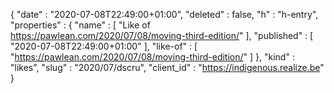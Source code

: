 {
  "date" : "2020-07-08T22:49:00+01:00",
  "deleted" : false,
  "h" : "h-entry",
  "properties" : {
    "name" : [ "Like of https://pawlean.com/2020/07/08/moving-third-edition/" ],
    "published" : [ "2020-07-08T22:49:00+01:00" ],
    "like-of" : [ "https://pawlean.com/2020/07/08/moving-third-edition/" ]
  },
  "kind" : "likes",
  "slug" : "2020/07/dscru",
  "client_id" : "https://indigenous.realize.be"
}
